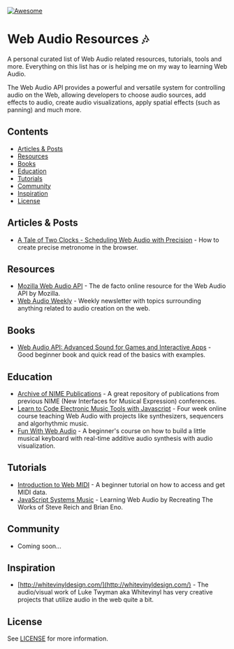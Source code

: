 [![Awesome](https://cdn.rawgit.com/sindresorhus/awesome/d7305f38d29fed78fa85652e3a63e154dd8e8829/media/badge.svg)](https://github.com/sindresorhus/awesome)

# Web Audio Resources :notes:

A personal curated list of Web Audio related resources, tutorials, tools and more. Everything on this list has or is helping me on my way to learning Web Audio. 

The Web Audio API provides a powerful and versatile system for controlling audio on the Web, allowing developers to choose audio sources, add effects to audio, create audio visualizations, apply spatial effects (such as panning)  and much more.

## Contents

- [Articles & Posts](#articles--posts)
- [Resources](#resources)
- [Books](#books)
- [Education](#education)
- [Tutorials](#tutorials)
- [Community](#community)
- [Inspiration](#inspiration)
- [License](#license)

## Articles & Posts

- [A Tale of Two Clocks - Scheduling Web Audio with Precision](https://www.html5rocks.com/en/tutorials/audio/scheduling/) - How to create precise metronome in the browser. 

## Resources 

- [Mozilla Web Audio API](https://developer.mozilla.org/en-US/docs/Web/API/Web_Audio_API) - The de facto online resource for the Web Audio API by Mozilla. 
- [Web Audio Weekly](http://www.webaudioweekly.com/) - Weekly newsletter with topics surrounding anything related to audio creation on the web.

## Books 

- [Web Audio API: Advanced Sound for Games and Interactive Apps](https://www.amazon.com/gp/product/1449332684/ref=as_li_tl?ie=UTF8&camp=1789&creative=9325&creativeASIN=1449332684&linkCode=as2&tag=jonahvsweb-20&linkId=bac8d2199c36d9d1bc2cf5d1b1facb87) - Good beginner book and quick read of the basics with examples. 

## Education

- [Archive of NIME Publications](http://www.nime.org/archives/) - A great repository of publications from previous NIME (New Interfaces for Musical Expression) conferences. 
- [Learn to Code Electronic Music Tools with Javascript](https://www.futurelearn.com/courses/electronic-music-tools) - Four week online course teaching Web Audio with projects like synthesizers, sequencers and algorhythmic music. 
- [Fun With Web Audio](https://code.tutsplus.com/courses/fun-with-web-audio) - A beginner's course on how to build a little musical keyboard with real-time additive audio synthesis with audio visualization. 

## Tutorials 

- [Introduction to Web MIDI](https://code.tutsplus.com/tutorials/introduction-to-web-midi--cms-25220) - A beginner tutorial on how to access and get MIDI data. 
- [JavaScript Systems Music](http://teropa.info/blog/2016/07/28/javascript-systems-music.html) - Learning Web Audio by Recreating The Works of Steve Reich and Brian Eno. 

## Community 

- Coming soon... 

## Inspiration 

- [http://whitevinyldesign.com/](http://whitevinyldesign.com/) - The audio/visual work of Luke Twyman aka Whitevinyl has very creative projects that utilize audio in the web quite a bit. 

## License 

See [LICENSE](LICENSE.txt) for more information.